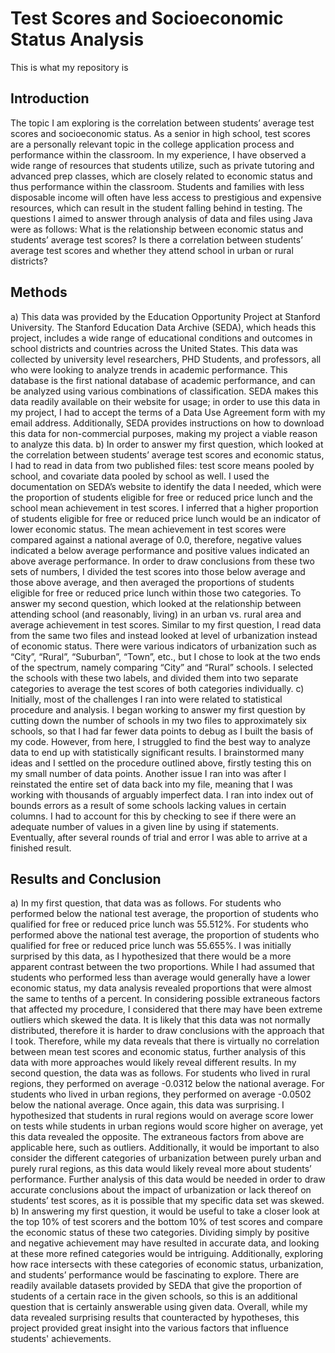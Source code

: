 # Test Scores and Socioeconomic Status Analysis
This is what my repository is

## Introduction
The topic I am exploring is the correlation between students’ average test scores and socioeconomic status. As a senior in high school, test scores are a personally relevant topic in the college application process and performance within the classroom. In my experience, I have observed a wide range of resources that students utilize, such as private tutoring and advanced prep classes, which are closely related to economic status and thus performance within the classroom. Students and families with less disposable income will often have less access to prestigious and expensive resources, which can result in the student falling behind in testing. The questions I aimed to answer through analysis of data and files using Java were as follows: What is the relationship between economic status and students’ average test scores? Is there a correlation between students’ average test scores and whether they attend school in urban or rural districts?

## Methods
a) This data was provided by the Education Opportunity Project at Stanford University. The Stanford Education Data Archive (SEDA), which heads this project, includes a wide range of educational conditions and outcomes in school districts and countries across the United States. This data was collected by university level researchers, PHD Students, and professors, all who were looking to analyze trends in academic performance. This database is the first national database of academic performance, and can be analyzed using various combinations of classification. SEDA makes this data readily available on their website for usage; in order to use this data in my project, I had to accept the terms of a Data Use Agreement form with my email address. Additionally, SEDA provides instructions on how to download this data for non-commercial purposes, making my project a viable reason to analyze this data.
b) In order to answer my first question, which looked at the correlation between students’ average test scores and economic status, I had to read in data from two published files: test score means pooled by school, and covariate data pooled by school as well. I used the documentation on SEDA’s website to identify the data I needed, which were the proportion of students eligible for free or reduced price lunch and the school mean achievement in test scores. I inferred that a higher proportion of students eligible for free or reduced price lunch would be an indicator of lower economic status. The mean achievement in test scores were compared against a national average of 0.0, therefore, negative values indicated a below average performance and positive values indicated an above average performance. In order to draw conclusions from these two sets of numbers, I divided the test scores into those below average and those above average, and then averaged the proportions of students eligible for free or reduced price lunch within those two categories. To answer my second question, which looked at the relationship between attending school (and reasonably, living) in an urban vs. rural area and average achievement in test scores. Similar to my first question, I read data from the same two files and instead looked at level of urbanization instead of economic status. There were various indicators of urbanization such as “City”, “Rural”, “Suburban”, “Town”, etc., but I chose to look at the two ends of the spectrum, namely comparing “City” and “Rural” schools. I selected the schools with these two labels, and divided them into two separate categories to average the test scores of both categories individually.
c) Initially, most of the challenges I ran into were related to statistical procedure and analysis. I began working to answer my first question by cutting down the number of schools in my two files to approximately six schools, so that I had far fewer data points to debug as I built the basis of my code. However, from here, I struggled to find the best way to analyze data to end up with statistically significant results. I brainstormed many ideas and I settled on the procedure outlined above, firstly testing this on my small number of data points. Another issue I ran into was after I reinstated the entire set of data back into my file, meaning that I was working with thousands of arguably imperfect data. I ran into index out of bounds errors as a result of some schools lacking values in certain columns. I had to account for this by checking to see if there were an adequate number of values in a given line by using if statements. Eventually, after several rounds of trial and error I was able to arrive at a finished result.

## Results and Conclusion
a) In my first question, that data was as follows. For students who performed below the national test average, the proportion of students who qualified for free or reduced price lunch was 55.512%. For students who performed above the national test average, the proportion of students who qualified for free or reduced price lunch was 55.655%. I was initially surprised by this data, as I hypothesized that there would be a more apparent contrast between the two proportions. While I had assumed that students who performed less than average would generally have a lower economic status, my data analysis revealed proportions that were almost the same to tenths of a percent. In considering possible extraneous factors that affected my procedure, I considered that there may have been extreme outliers which skewed the data. It is likely that this data was not normally distributed, therefore it is harder to draw conclusions with the approach that I took. Therefore, while my data reveals that there is virtually no correlation between mean test scores and economic status, further analysis of this data with more approaches would likely reveal different results. In my second question, the data was as follows. For students who lived in rural regions, they performed on average -0.0312 below the national average. For students who lived in urban regions, they performed on average -0.0502 below the national average. Once again, this data was surprising. I hypothesized that students in rural regions would on average score lower on tests while students in urban regions would score higher on average, yet this data revealed the opposite. The extraneous factors from above are applicable here, such as outliers. Additionally, it would be important to also consider the different categories of urbanization between purely urban and purely rural regions, as this data would likely reveal more about students’ performance. Further analysis of this data would be needed in order to draw accurate conclusions about the impact of urbanization or lack thereof on students’ test scores, as it is possible that my specific data set was skewed.
b) In answering my first question, it would be useful to take a closer look at the top 10% of test scorers and the bottom 10% of test scores and compare the economic status of these two categories. Dividing simply by positive and negative achievement may have resulted in accurate data, and looking at these more refined categories would be intriguing. Additionally, exploring how race intersects with these categories of economic status, urbanization, and students’ performance would be fascinating to explore. There are readily available datasets provided by SEDA that give the proportion of students of a certain race in the given schools, so this is an additional question that is certainly answerable using given data. Overall, while my data revealed surprising results that counteracted by hypotheses, this project provided great insight into the various factors that influence students' achievements.

